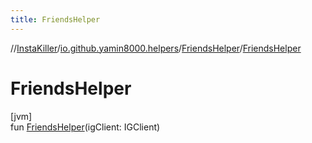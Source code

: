```yaml
---
title: FriendsHelper
---
```

//[InstaKiller](../../../index.html)/[io.github.yamin8000.helpers](../index.html)/[FriendsHelper](index.html)/[FriendsHelper](-friends-helper.html)



# FriendsHelper



[jvm]\
fun [FriendsHelper](-friends-helper.html)(igClient: IGClient)




